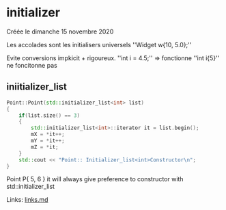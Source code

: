 
#  initializer 
Créée le dimanche 15 novembre 2020


Les accolades sont les initialisers universels
''Widget w{10, 5.0};''

Evite conversions impkicit + rigoureux.
	''int i = 4.5;'' => fonctionne
	''int i{5}'' ne foncitonne pas


##  iniitializer_list 


```cpp
Point::Point(std::initializer_list<int> list)
{
    if(list.size() == 3)
    {
        std::initializer_list<int>::iterator it = list.begin();
        mX = *it++;
        mY = *it++;
        mZ = *it;
    }
    std::cout << "Point:: Initializer_list<int>Constructor\n";
}
```
 Point P{ 5, 6 }
 it will always give preference to constructor with std::initializer_list<int>



Links:  [links.md](links.md) 
